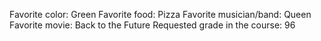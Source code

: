 Favorite color: Green 
Favorite food: Pizza
Favorite musician/band: Queen
Favorite movie: Back to the Future
Requested grade in the course: 96
